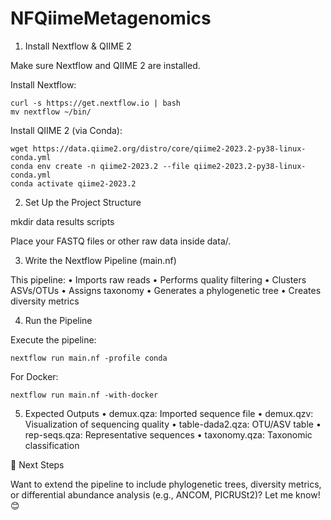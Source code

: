 # NFQiimeMetagenomics

1. Install Nextflow & QIIME 2

Make sure Nextflow and QIIME 2 are installed.

Install Nextflow:

```
curl -s https://get.nextflow.io | bash
mv nextflow ~/bin/
```

Install QIIME 2 (via Conda):

```
wget https://data.qiime2.org/distro/core/qiime2-2023.2-py38-linux-conda.yml
conda env create -n qiime2-2023.2 --file qiime2-2023.2-py38-linux-conda.yml
conda activate qiime2-2023.2
```

2. Set Up the Project Structure

mkdir data results scripts

Place your FASTQ files or other raw data inside data/.

3. Write the Nextflow Pipeline (main.nf)

This pipeline:
	•	Imports raw reads
	•	Performs quality filtering
	•	Clusters ASVs/OTUs
	•	Assigns taxonomy
	•	Generates a phylogenetic tree
	•	Creates diversity metrics

4. Run the Pipeline

Execute the pipeline:

```
nextflow run main.nf -profile conda
```

For Docker:

```
nextflow run main.nf -with-docker
```

5. Expected Outputs
	•	demux.qza: Imported sequence file
	•	demux.qzv: Visualization of sequencing quality
	•	table-dada2.qza: OTU/ASV table
	•	rep-seqs.qza: Representative sequences
	•	taxonomy.qza: Taxonomic classification

🚀 Next Steps

Want to extend the pipeline to include phylogenetic trees, diversity metrics, or differential abundance analysis (e.g., ANCOM, PICRUSt2)? Let me know! 😊
